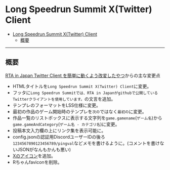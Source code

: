 # Long Speedrun Summit X(Twitter) Client

<!-- TOC depthFrom:1 depthTo:3 insertAnchor:false orderedList:false -->

- [Long Speedrun Summit X(Twitter) Client](#long-speedrun-summit-xtwitter-client)
  - [概要](#概要)

<!-- /TOC -->

----

## 概要

[RTA in Japan Twitter Client を簡単に動くよう改変したやつ](https://github.com/pingval/rta-in-japan-twitter-client)からの主な変更点
- HTMLタイトルを`Long Speedrun Summit X(Twitter) Client`に変更。
- フッタに`Long Speedrun Summitでは、RTA in Japanがgithubで公開しているTwitterクライアントを使用しています。`の文言を追加。
- テンプレのフォーマットをLSS仕様に変更。
- 最初の作品のゲーム開始時のテンプレを`次の`ではなく`最初の`に変更。
- 作品一覧のリストボックスに表示する文字列を`game.gamename`(`ゲーム名`)から`game.gameAndCategory`(`ゲーム名 - カテゴリ名`)に変更。
- 投稿本文入力欄の上にリンク集を表示可能に。
- config.jsonの認証用DiscordユーザーIDの後ろ`1234567890123456789/pingval`などメモを書けるように。(コメントを書けないJSONがなんもかんも悪い)
- [Xのアイコン](https://about.x.com/ja/who-we-are/brand-toolkit)を追加。
- Rちゃんfaviconを削除。
